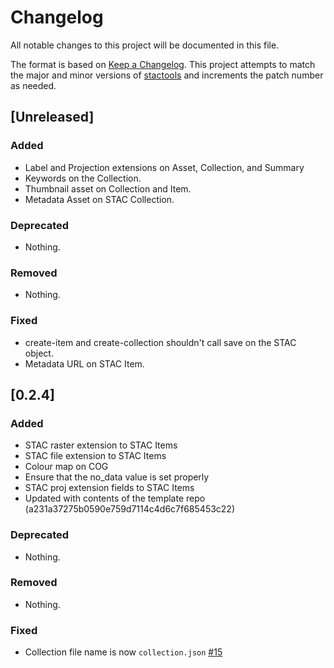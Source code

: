 # Changelog

All notable changes to this project will be documented in this file.

The format is based on [Keep a Changelog](https://keepachangelog.com/en/1.0.0/). This project attempts to match the major and minor versions of [stactools](https://github.com/stac-utils/stactools) and increments the patch number as needed.

## [Unreleased]

### Added

- Label and Projection extensions on Asset, Collection, and Summary
- Keywords on the Collection.
- Thumbnail asset on Collection and Item.
- Metadata Asset on STAC Collection.

### Deprecated

- Nothing.

### Removed

- Nothing.

### Fixed

- create-item and create-collection shouldn't call save on the STAC object.
- Metadata URL on STAC Item.

## [0.2.4]

### Added

- STAC raster extension to STAC Items
- STAC file extension to STAC Items
- Colour map on COG
- Ensure that the no_data value is set properly
- STAC proj extension fields to STAC Items
- Updated with contents of the template repo (a231a37275b0590e759d7114c4d6c7f685453c22)

### Deprecated

- Nothing.

### Removed

- Nothing.

### Fixed

- Collection file name is now `collection.json` [#15](https://github.com/stactools-packages/nrcan-landcover/pull/15)
